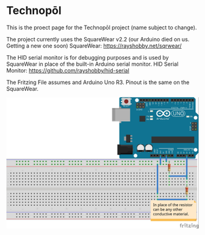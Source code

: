 # Technopōl


This is the proect page for the Technopōl project (name subject to change).


The project currently uses the SquareWear v2.2 (our Arduino died on us. Getting a new one soon)
SquareWear: https://rayshobby.net/sqrwear/

The HID serial monitor is for debugging purposes and is used by SquareWear in place of the built-in Arduino serial monitor.
HID Serial Monitor: https://github.com/rayshobby/hid-serial


The Fritzing File assumes and Arduino Uno R3. Pinout is the same on the SquareWear. 



![Fritzing Diagram](./voltTestScheme.jpg)

